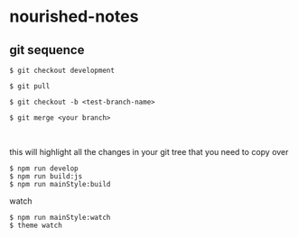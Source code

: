 # nourished-notes

## git sequence

```
$ git checkout development

$ git pull

$ git checkout -b <test-branch-name>

$ git merge <your branch> 
```
 

this will highlight all the changes in your git tree that you need to copy over

``` 
$ npm run develop
$ npm run build:js
$ npm run mainStyle:build
```

watch

```
$ npm run mainStyle:watch
$ theme watch
```
